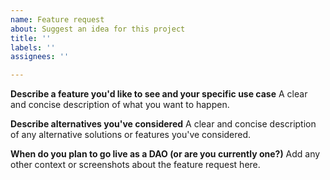 ```yaml
---
name: Feature request
about: Suggest an idea for this project
title: ''
labels: ''
assignees: ''

---
```


**Describe a feature you'd like to see and your specific use case**
A clear and concise description of what you want to happen.

**Describe alternatives you've considered**
A clear and concise description of any alternative solutions or features you've considered.

**When do you plan to go live as a DAO (or are you currently one?)**
Add any other context or screenshots about the feature request here.
